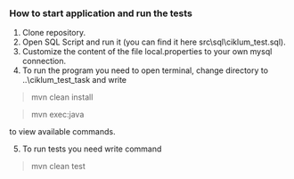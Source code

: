 ### How to start application and run the tests
1. Clone repository.
2. Open SQL Script and run it (you can find it here src\sql\ciklum_test.sql).
3. Customize the content of the file local.properties to your own mysql connection.
4. To run the program you need to open terminal, change directory to ..\ciklum_test_task and write
> mvn clean install

> mvn exec:java

to view available commands.

5. To run tests you need write command
> mvn clean test

